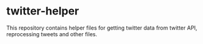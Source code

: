 # twitter-helper
This repository contains helper files for getting twitter data from twitter API, reprocessing tweets and other files.

